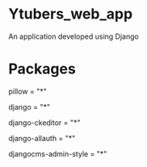 # Ytubers_web_app
An application developed using Django

# Packages
pillow = "*"

django = "*"

django-ckeditor = "*"

django-allauth = "*"

djangocms-admin-style = "*"
